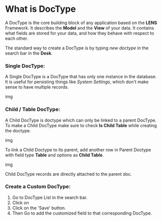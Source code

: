 # What is DocType

A DocType is the core building block of any application based on the **LENS** Framework. It describes the **Model** and the **View** of your data. It contains what fields are stored for your data, and how they behave with respect to each other.

The standard way to create a DocType is by typing _new doctype_ in the search bar in the **Desk**.

### Single DocType:

A Single DocType is a DocType that has only one instance in the database. It is useful for persisting things like _System Settings_, which don't make sense to have multiple records.

img

### Child / Table DocType:

A Child DocType is doctype which can only be linked to a parent DocType. To make a Child DocType make sure to check **Is Child Table** while creating the doctype.

img

To link a Child Doctype to its parent, add another row in Parent Doctype with field type **Table** and options as **Child Table**.

img

Child DocType records are directly attached to the parent doc.

### Create a Custom DocType:

1. Go to DocType List in the search bar.
2. Click on 
3. Click on the 'Save' button.
4. Then Go to add the customized field to that corresponding DocType.
<!--stackedit_data:
eyJoaXN0b3J5IjpbLTEyMTQ5NTE1MTgsNjE0ODM4MDQ1LDE5MT
k3MjQ4NSwtMTUwODEzMzY0NF19
-->